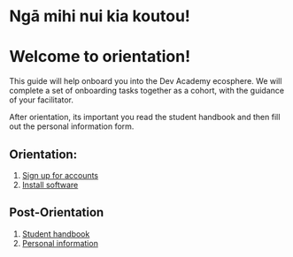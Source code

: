 # Ngā mihi nui kia koutou!
# Welcome to orientation!

This guide will help onboard you into the Dev Academy ecosphere.
We will complete a set of onboarding tasks together as a cohort, with the guidance of your facilitator.

After orientation, its important you read the student handbook and then fill out the personal information form.

## Orientation:
1. [Sign up for accounts](/accounts)
2. [Install software](/install)

## Post-Orientation
1. [Student handbook](course-prep.md)
2. [Personal information]()
